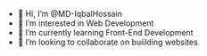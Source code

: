 - 👋 Hi, I’m @MD-IqbalHossain
- 👀 I’m interested in Web Development
- 🌱 I’m currently learning Front-End Development
- 💞️ I’m looking to collaborate on buiilding websites

<!---
MD-IqbalHossain/MD-IqbalHossain is a ✨ special ✨ repository because its `README.md` (this file) appears on your GitHub profile.
You can click the Preview link to take a look at your changes.
--->
